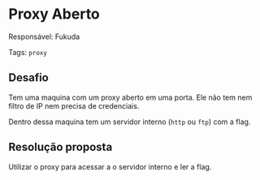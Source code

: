 # Proxy Aberto

Responsável: Fukuda

Tags: `proxy`

## Desafio

Tem uma maquina com um proxy aberto em uma porta. Ele não tem nem filtro de IP nem precisa de credenciais.

Dentro dessa maquina tem um servidor interno (`http` ou `ftp`) com a flag.

## Resolução proposta

Utilizar o proxy para acessar a o servidor interno e ler a flag.
